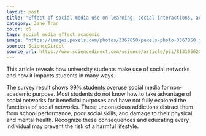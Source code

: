 ```yaml
---
layout: post
title: "Effect of social media use on learning, social interactions, and sleep duration among university students"
category: Jane_Tran
color: c6
tags: social media effect academic
image: "https://images.pexels.com/photos/3367850/pexels-photo-3367850.jpeg?cs=srgb&dl=pexels-mikotoraw-photographer-3367850.jpg&fm=jpg"
source: ScienceDirect
source_url: https://www.sciencedirect.com/science/article/pii/S1319562X21000103
---
```


This article reveals how university students make use of social networks and how it impacts students in many ways.
<!--more-->

The survey result shows 99% students overuse social media for non-academic purpose.
Most students do not know how to take advantage of social networks for beneficial purposes and have not fully explored the functions of social networks.
These unconscious addictions distract them from school performance, poor social skills, and damage to their physical and mental health.
Recognize these consequences and educating every individual may prevent the risk of a harmful lifestyle.
